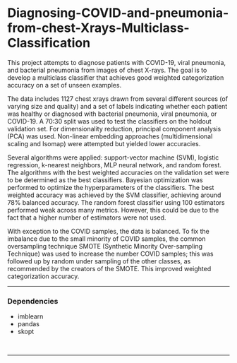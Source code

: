# Diagnosing-COVID-and-pneumonia-from-chest-Xrays-Multiclass-Classification
This project attempts to diagnose patients with COVID-19, viral pneumonia, and bacterial pneumonia from images of chest X-rays. The goal is to develop a multiclass classifier that achieves good weighted categorization accuracy on a set of unseen examples.

The data includes 1127 chest xrays drawn from several different sources (of varying size and quality) and a set of labels indicating whether each patient was healthy or diagnosed with bacterial pneumonia, viral pneumonia, or COVID-19. A 70:30 split was used to test the classifiers on the holdout validation set. For dimensionality reduction, principal component analysis (PCA) was used. Non-linear embedding approaches (multidimensional scaling and Isomap) were attempted but yielded lower accuracies.

Several algorithms were applied: support-vector machine (SVM), logistic regression, k-nearest neighbors, MLP neural network, and
random forest. The algorithms with the best weighted accuracies on the validation set were
to be determined as the best classifiers. Bayesian optimization was performed to optimize the hyperparameters of the classifiers. The best weighted accuracy was achieved by the SVM classifier, achieving around 78% balanced accuracy. The random forest classifier using
100 estimators performed weak across many metrics. However, this could be due to the fact that a higher
number of estimators were not used.

With exception to the COVID samples, the data is balanced. To fix the imbalance due to the
small minority of COVID samples, the common oversampling technique SMOTE (Synthetic Minority Over-sampling Technique) was used to increase the number COVID samples; this was followed up by random
under sampling of the other classes, as recommended by the creators of the SMOTE. This improved weighted
categorization accuracy.

------------------------
### Dependencies

- imblearn
- pandas
- skopt


&nbsp;

------------------------

